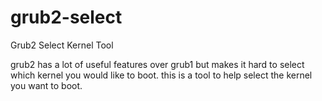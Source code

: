 grub2-select
============

Grub2 Select Kernel Tool

grub2 has a lot of useful features over grub1 but makes it hard to select which kernel you would like to boot.
this is a tool to help select the kernel you want to boot.
